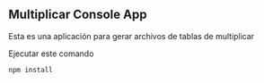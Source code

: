 ## Multiplicar Console App

Esta es una aplicación para gerar archivos de tablas de multiplicar

Ejecutar este comando

```
npm install
```